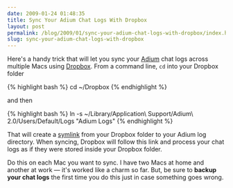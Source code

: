 ```yaml
---
date: 2009-01-24 01:48:35
title: Sync Your Adium Chat Logs With Dropbox
layout: post
permalink: /blog/2009/01/sync-your-adium-chat-logs-with-dropbox/index.html
slug: sync-your-adium-chat-logs-with-dropbox
---
```

Here's a handy trick that will let you sync your <a href="http://adiumx.com">Adium</a> chat logs across multiple Macs using <a href="https://www.getdropbox.com/">Dropbox</a>. From a command line, `cd` into your Dropbox folder

{% highlight bash  %}
cd ~/Dropbox
{% endhighlight %}

and then

{% highlight bash  %}
ln -s ~/Library/Application\ Support/Adium\ 2.0/Users/Default/Logs "Adium Logs"
{% endhighlight %}

That will create a <a href="http://en.wikipedia.org/wiki/Symbolic_link">symlink</a> from your Dropbox folder to your Adium log directory. When syncing, Dropbox will follow this link and process your chat logs as if they were stored inside your Dropbox folder.

Do this on each Mac you want to sync. I have two Macs at home and another at work &mdash; it's worked like a charm so far. But, be sure to **backup your chat logs** the first time you do this just in case something goes wrong.